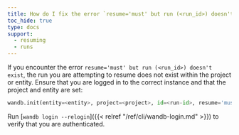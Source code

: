 ```yaml
---
title: How do I fix the error `resume='must' but run (<run_id>) doesn't exist`?
toc_hide: true
type: docs
support:
  - resuming
  - runs
---
```


If you encounter the error `resume='must' but run (<run_id>) doesn't exist`, the run you are attempting to resume does not exist within the project or entity. Ensure that you are logged in to the correct instance and that the project and entity are set:

```python
wandb.init(entity=<entity>, project=<project>, id=<run-id>, resume='must')
```

Run [`wandb login --relogin`]({{< relref "/ref/cli/wandb-login.md" >}}) to verify that you are authenticated.